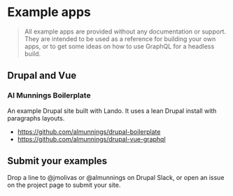 # Example apps

> All example apps are provided without any documentation or support. They are intended to be used as a reference for building your own apps, or to get some ideas on how to use GraphQL for a headless build.

## Drupal and Vue

### Al Munnings Boilerplate

An example Drupal site built with Lando. It uses a lean Drupal install with paragraphs layouts.

- https://github.com/almunnings/drupal-boilerplate
- https://github.com/almunnings/drupal-vue-graphql

## Submit your examples

Drop a line to @jmolivas or @almunnings on Drupal Slack, or open an issue on the project page to submit your site.
